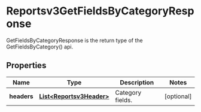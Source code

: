 

# Reportsv3GetFieldsByCategoryResponse

GetFieldsByCategoryResponse is the return type of the GetFieldsByCategory() api.

## Properties

| Name | Type | Description | Notes |
|------------ | ------------- | ------------- | -------------|
|**headers** | [**List&lt;Reportsv3Header&gt;**](Reportsv3Header.md) | Category fields. |  [optional] |



